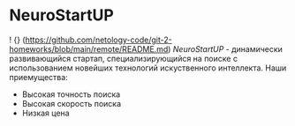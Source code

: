 # NeuroStartUP
! {} (https://github.com/netology-code/git-2-homeworks/blob/main/remote/README.md)
*NeuroStartUP* - динамически развивающийся стартап, специализирующийся на поиске с использованием новейших технологий искуственного интеллекта.
Наши приемущества:
* Высокая точность поиска
* Высокая скорость поиска
* Низкая цена
